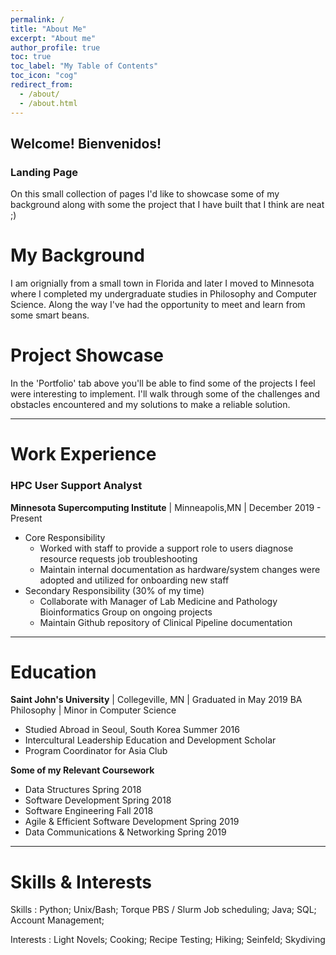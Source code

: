 ```yaml
---
permalink: /
title: "About Me"
excerpt: "About me"
author_profile: true
toc: true
toc_label: "My Table of Contents"
toc_icon: "cog"
redirect_from:
  - /about/
  - /about.html
---
```


## Welcome! Bienvenidos! 


### Landing Page 

On this small collection of pages I'd like to showcase some of my background along with some the project that I have built that I think are neat ;)


# **My Background**

I am orignially from a small town in Florida and later I moved to Minnesota where I completed my undergraduate studies in Philosophy and Computer Science. Along the way I've had the opportunity to meet and learn from some smart beans.


# **Project Showcase**

In the 'Portfolio' tab above you'll be able to find some of the projects I feel were interesting to implement. I'll walk through some of the challenges and obstacles encountered and my solutions to make a reliable solution.

---

# **Work Experience**
### HPC User Support Analyst
**Minnesota Supercomputing Institute** | Minneapolis,MN | December 2019 - Present    

* Core Responsibility
  - Worked with staff to provide a support role to users diagnose resource requests job troubleshooting
  - Maintain internal documentation as hardware/system changes were adopted and utilized for onboarding new staff
* Secondary Responsibility (30% of my time)
  - Collaborate with Manager of Lab Medicine and Pathology Bioinformatics Group on ongoing projects
  - Maintain Github repository of Clinical Pipeline documentation


---


# **Education**
**Saint John's University** | Collegeville, MN | Graduated in May 2019
BA Philosophy | Minor in Computer Science 

- Studied Abroad in Seoul, South Korea Summer 2016
- Intercultural Leadership Education and Development Scholar
- Program Coordinator for Asia Club

**Some of my Relevant Coursework**
  * Data Structures Spring 2018
  * Software Development Spring 2018
  * Software Engineering Fall 2018
  * Agile & Efficient Software Development Spring 2019
  * Data Communications & Networking Spring 2019

---

# **Skills & Interests**

Skills : Python; Unix/Bash; Torque PBS / Slurm Job scheduling; Java; SQL; Account Management;  

Interests : Light Novels; Cooking;  Recipe Testing; Hiking; Seinfeld; Skydiving